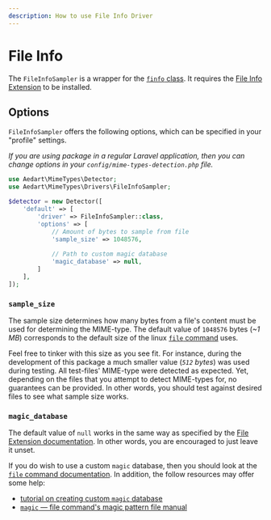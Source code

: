 ```yaml
---
description: How to use File Info Driver
---
```


# File Info

The `FileInfoSampler` is a wrapper for the [`finfo` class](https://www.php.net/manual/en/class.finfo). It requires the [File Info Extension](https://www.php.net/manual/en/book.fileinfo.php) to be installed.

## Options

`FileInfoSampler` offers the following options, which can be specified in your "profile" settings.

_If you are using package in a regular Laravel application, then you can change options in your `config/mime-types-detection.php` file._

```php
use Aedart\MimeTypes\Detector;
use Aedart\MimeTypes\Drivers\FileInfoSampler;

$detector = new Detector([
    'default' => [
        'driver' => FileInfoSampler::class,
        'options' => [
            // Amount of bytes to sample from file
            'sample_size' => 1048576,
            
            // Path to custom magic database
            'magic_database' => null,
        ]
    ],
]);
```

### `sample_size`

The sample size determines how many bytes from a file's content must be used for determining the MIME-type.
The default value of `1048576` bytes (_~1 MB_) corresponds to the default size of the linux [`file` command](https://manpages.debian.org/bullseye/file/file.1.en.html) uses.

Feel free to tinker with this size as you see fit. For instance, during the development of this package a much smaller value (_`512` bytes_) was used during testing.
All test-files' MIME-type were detected as expected. Yet, depending on the files that you attempt to detect MIME-types for, no guarantees can be provided.
In other words, you should test against desired files to see what sample size works.

### `magic_database`

The default value of `null` works in the same way as specified by the [File Extension documentation](https://www.php.net/manual/en/function.finfo-open.php#refsect1-function.finfo-open-notes).
In other words, you are encouraged to just leave it unset.

If you do wish to use a custom `magic` database, then you should look at the [`file` command documentation](https://manpages.debian.org/bullseye/file/file.1.en.html).
In addition, the follow resources may offer some help:

* [tutorial on creating custom `magic` database](http://cweiske.de/tagebuch/custom-magic-db.htm)
* [`magic` — file command's magic pattern file manual](https://manpages.debian.org/bullseye/libmagic1/magic.5.en.html)
